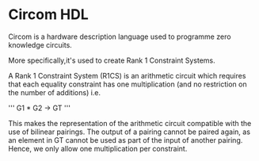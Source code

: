 # Circom HDL

Circom is a hardware description language used to programme zero knowledge circuits.

More specifically,it's used to create Rank 1 Constraint Systems.

A Rank 1 Constraint System (R1CS) is an arithmetic circuit which requires that each equality constraint has one multiplication (and no restriction on the number of additions) i.e.

'''
G1 * G2 -> GT
'''

This makes the representation of the arithmetic circuit compatible with the use of bilinear pairings. The output of a pairing cannot be paired again, as an element in GT cannot be used as part of the input of another pairing. Hence, we only allow one multiplication per constraint.
